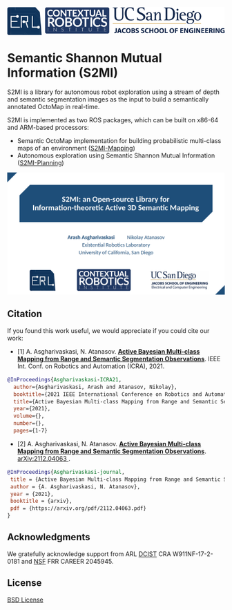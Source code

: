 
<div align="center">
  <a href="http://erl.ucsd.edu/">
    <img align="left" src="docs/media/erl.png" width="80" alt="erl">
  </a>
  <a href="https://contextualrobotics.ucsd.edu/">
    <img align="center" src="docs/media/cri.png" width="150" alt="cri">
  </a>
  <a href="https://ucsd.edu/">
    <img align="right" src="docs/media/ucsd.png" width="260" alt="ucsd">
  </a>
</div>

# Semantic Shannon Mutual Information (S2MI)

S2MI is a library for autonomous robot exploration using a stream of depth and semantic segmentation images as the input to build a semantically annotated OctoMap in real-time.

S2MI is implemented as two ROS packages, which can be built on x86-64 and ARM-based processors:
- Semantic OctoMap implementation for building probabilistic multi-class maps of an environment ([S2MI-Mapping](https://github.com/ExistentialRobotics/S2MI/tree/master/S2MI-Mapping))
- Autonomous exploration using Semantic Shannon Mutual Information ([S2MI-Planning](https://github.com/ExistentialRobotics/S2MI/tree/master/S2MI-Planning))

<p align="center">
    <a href="">
    <img src="docs/media/s2mi_thumbnail.png" alt="S2MI">
    </a>
</p>


## Citation

If you found this work useful, we would appreciate if you could cite our work:

- [1] A. Asgharivaskasi, N. Atanasov. [**Active Bayesian Multi-class Mapping from Range and Semantic Segmentation Observations**](https://ieeexplore.ieee.org/document/9561711). IEEE Int. Conf. on Robotics and Automation (ICRA), 2021.

```bibtex
@InProceedings{Asgharivaskasi-ICRA21,
  author={Asgharivaskasi, Arash and Atanasov, Nikolay},
  booktitle={2021 IEEE International Conference on Robotics and Automation (ICRA)}, 
  title={Active Bayesian Multi-class Mapping from Range and Semantic Segmentation Observations}, 
  year={2021},
  volume={},
  number={},
  pages={1-7}
```

- [2] A. Asgharivaskasi, N. Atanasov. [**Active Bayesian Multi-class Mapping from Range and Semantic Segmentation Observations**](https://arxiv.org/abs/2112.04063). [arXiv:2112.04063
](https://arxiv.org/abs/2112.04063).
 
 ```bibtex
@InProceedings{Asgharivaskasi-journal,
  title = {Active Bayesian Multi-class Mapping from Range and Semantic Segmentation Observations},
  author = {A. Asgharivaskasi, N. Atanasov},
  year = {2021},
  booktitle = {arxiv},
  pdf = {https://arxiv.org/pdf/2112.04063.pdf}
}
```

## Acknowledgments

We gratefully acknowledge support from ARL [DCIST](https://www.dcist.org/) CRA W911NF-17-2-0181 and [NSF](https://www.nsf.gov/) FRR CAREER 2045945.

## License

[BSD License](LICENSE.BSD)
